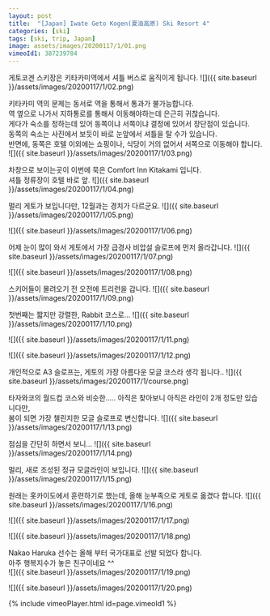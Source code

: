 ```yaml
---
layout: post
title:  "[Japan] Iwate Geto Kogen(夏油高原) Ski Resort 4"
categories: [ski]
tags: [ski, trip, Japan]
image: assets/images/20200117/1/01.png
vimeoId1: 387239784
---
```


게토코겐 스키장은 키타카미역에서 셔틀 버스로 움직이게 됩니다.
![]({{ site.baseurl }}/assets/images/20200117/1/02.png)

키타카미 역의 문제는 동서로 역을 통해서 통과가 불가능합니다.     
역 옆으로 나가서 지하통로를 통해서 이동해야하는데 은근히 귀찮습니다.     
게다가 숙소를 정하는데 있어 동쪽이냐 서쪽이냐 결정에 있어서 장단점이 있습니다.    
동쪽의 숙소는 사진에서 보듯이 바로 눈앞에서 셔틀을 탈 수가 있습니다.   
반면에,   동쪽은 호텔 이외에는 쇼핑이나, 식당이 거의 없어서 서쪽으로 이동해야 합니다.    
![]({{ site.baseurl }}/assets/images/20200117/1/03.png)

차창으로 보이는곳이 이번에 묵은 Comfort Inn Kitakami 입니다.   
셔틀 정류장이 호텔 바로 앞.
![]({{ site.baseurl }}/assets/images/20200117/1/04.png)

멀리 게토가 보입니다만, 12월과는 경치가 다르군요.
![]({{ site.baseurl }}/assets/images/20200117/1/05.png)

![]({{ site.baseurl }}/assets/images/20200117/1/06.png)

어제 눈이 많이 와서 게토에서 가장 급경사 비압설 슬로프에 먼저 올라갑니다.
![]({{ site.baseurl }}/assets/images/20200117/1/07.png)

![]({{ site.baseurl }}/assets/images/20200117/1/08.png)

스키어들이 몰려오기 전 오전에 트리런을 갑니다.
![]({{ site.baseurl }}/assets/images/20200117/1/09.png)

첫번째는 짧지만 강렬한, Rabbit 코스로...
![]({{ site.baseurl }}/assets/images/20200117/1/10.png)

![]({{ site.baseurl }}/assets/images/20200117/1/11.png)

![]({{ site.baseurl }}/assets/images/20200117/1/12.png)

개인적으로 A3 슬로프는, 게토의 가장 아름다운 모글 코스라 생각 됩니다..
![]({{ site.baseurl }}/assets/images/20200117/1/course.png)

    
타자와코의 월드컵 코스와 비슷한.....
아직은 찾아보니 아직은 라인이 2개 정도만 있습니다만,     
봄이 되면 가장 챌린지한 모글 슬로프로 변신합니다.
![]({{ site.baseurl }}/assets/images/20200117/1/13.png)

점심을 간단히 하면서 보니...
![]({{ site.baseurl }}/assets/images/20200117/1/14.png)

멀리, 새로 조성된 정규 모글라인이 보입니다.
![]({{ site.baseurl }}/assets/images/20200117/1/15.png)

원래는 홋카이도에서 훈련하기로 했는데, 올해 눈부족으로 게토로 옮겼다 합니다.
![]({{ site.baseurl }}/assets/images/20200117/1/16.png)

![]({{ site.baseurl }}/assets/images/20200117/1/17.png)

![]({{ site.baseurl }}/assets/images/20200117/1/18.png)

Nakao Haruka 선수는 올해 부터 국가대표로 선발 되었다 합니다.    
아주 행복지수가 놓은 친구이네요 ^^     
![]({{ site.baseurl }}/assets/images/20200117/1/19.png)

![]({{ site.baseurl }}/assets/images/20200117/1/20.png)




{% include vimeoPlayer.html id=page.vimeoId1 %}
